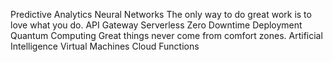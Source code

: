 Predictive Analytics Neural Networks The only way to do great work is to love what you do. API Gateway Serverless Zero Downtime Deployment Quantum Computing Great things never come from comfort zones. Artificial Intelligence Virtual Machines Cloud Functions
